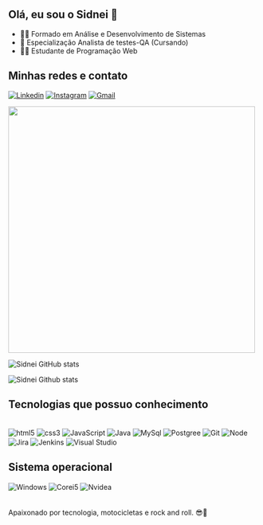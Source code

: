 ## Olá, eu sou o Sidnei 👋


- 👨‍🎓 Formado em Análise e Desenvolvimento de Sistemas
- 🐞 Especialização Analista de testes-QA (Cursando)
- 🐱‍🏍 Estudante de Programação Web


## Minhas redes e contato

[![Linkedin](https://img.shields.io/badge/LinkedIn-0077B5?style=for-the-badge&logo=linkedin&logoColor=white)](https://www.linkedin.com/in/sidneisantosdev)
[![Instagram](https://img.shields.io/badge/Instagram-E4405F?style=for-the-badge&logo=instagram&logoColor=white)](https://www.instagram.com/sidneifsantos3)
[![Gmail](https://img.shields.io/badge/Gmail-D14836?style=for-the-badge&logo=gmail&logoColor=white)](mailto:sidfanfire37@gmail.com)

<p align=left>
<img src="https://clubedosgeeks.com.br/wp-content/uploads/2016/01/dormrm.gif" width=495>
</p>

![Sidnei GitHub stats](https://github-readme-stats.vercel.app/api?username=Sidnei2018&theme=dark&show_icons=true)

![Sidnei Github stats](https://github-readme-stats.vercel.app/api/top-langs/?username=Sidnei2018&theme=dark&show_icons=true)


## Tecnologias que possuo conhecimento

<div style="display: inline_block"><br/>

<img align="center" alt="html5" src="https://img.shields.io/badge/HTML5-E34F26?style=for-the-badge&logo=html5&logoColor=white">

<img align="center" alt="css3" src="https://img.shields.io/badge/CSS3-1572B6?style=for-the-badge&logo=css3&logoColor=white">

<img align="center" alt="JavaScript" src="https://img.shields.io/badge/JavaScript-323330?style=for-the-badge&logo=javascript&logoColor=F7DF1E">

<img align="center" alt="Java" src="https://img.shields.io/badge/Java-ED8B00?style=for-the-badge&logo=java&logoColor=white">

<img align="center" alt="MySql" src="https://img.shields.io/badge/MySQL-00000F?style=for-the-badge&logo=mysql&logoColor=white">

<img align="center" alt="Postgree" src="https://img.shields.io/badge/PostgreSQL-316192?style=for-the-badge&logo=postgresql&logoColor=white">

<img align="center" alt="Git" src="https://img.shields.io/badge/GIT-E44C30?style=for-the-badge&logo=git&logoColor=white">

<img align="center" alt="Node" src="https://img.shields.io/badge/Node.js-43853D?style=for-the-badge&logo=node.js&logoColor=white">

<img align="center" alt="Jira" src="https://img.shields.io/badge/Jira-0052CC?style=for-the-badge&logo=Jira&logoColor=white">

<img align="center" alt="Jenkins" src="https://img.shields.io/badge/Jenkins-D24939?style=for-the-badge&logo=Jenkins&logoColor=white">

<img align="center" alt="Visual Studio" src="https://img.shields.io/badge/Visual_Studio-5C2D91?style=for-the-badge&logo=visual%20studio&logoColor=white">

<img align="" alt="" src="">

## Sistema operacional

<img align="center" alt="Windows" src="https://img.shields.io/badge/Windows-0078D6?style=for-the-badge&logo=windows&logoColor=white">

<img align="center" alt="Corei5" src="https://img.shields.io/badge/Intel-Core_i5_10th-0071C5?style=for-the-badge&logo=intel&logoColor=white">

<img align="center" alt="Nvidea" src="https://img.shields.io/badge/NVIDIA-GTX1650-76B900?style=for-the-badge&logo=nvidia&logoColor=white">

</div>
<br/>
<br/>
Apaixonado por tecnologia, motocicletas e rock and roll. 😎🎸
